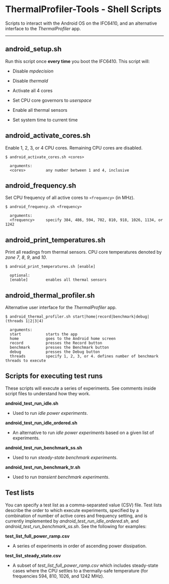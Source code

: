 # ThermalProfiler-Tools - Shell Scripts

Scripts to interact with the Android OS on the IFC6410, and an alternative interface to the *ThermalProfiler* app.

----------------------------------------

## android_setup.sh
Run this script once **every time** you boot the IFC6410. This script will:

* Disable *mpdecision*

* Disable *thermald*

* Activate all 4 cores

* Set CPU core governors to *userspace*

* Enable all thermal sensors

* Set system time to current time


## android_activate_cores.sh
Enable 1, 2, 3, or 4 CPU cores. Remaining CPU cores are disabled.

```
$ android_activate_cores.sh <cores>

  arguments:
  <cores>         any number between 1 and 4, inclusive
```


## android_frequency.sh
Set CPU frequency of all active cores to `<frequency>` (in MHz).

```
$ android_frequency.sh <frequency>

  arguments:
  <frequency>     specify 384, 486, 594, 702, 810, 918, 1026, 1134, or 1242
```


## android_print_temperatures.sh
Print all readings from thermal sensors. CPU core temperatures denoted by *zone 7*, *8*, *9*, and *10*.

```
$ android_print_temperatures.sh [enable]
  
  optional:
  [enable]        enables all thermal sensors
```

## android_thermal_profiler.sh
Alternative user interface for the *ThermalProfiler* app.

```
$ android_thermal_profiler.sh start|home|record|benchmark|debug|(threads 1|2|3|4)
  
  arguments:
  start           starts the app
  home            goes to the Android home screen
  record          presses the Record button
  benchmark       presses the Benchmark button
  debug           presses the Debug button
  threads         specify 1, 2, 3, or 4. defines number of benchmark threads to execute
```


## Scripts for executing test runs
These scripts will execute a series of experiments. See comments inside script files to understand how they work.

**android_test_run_idle.sh**

* Used to run *idle power experiments*.

**android_test_run_idle_ordered.sh**

* An alternative to run *idle power experiments* based on a given list of experiments.

**android_test_run_benchmark_ss.sh**

* Used to run *steady-state benchmark experiments*.

**android_test_run_benchmark_tr.sh**

* Used to run *transient benchmark experiments*.

## Test lists
You can specify a test list as a comma-separated value (CSV) file. Test lists describe the order to which execute 
experiments, specified by a combination of number of active cores and frequency setting, and is currently implemented 
by *android_test_run_idle_ordered.sh*, and *android_test_run_benchmark_ss.sh*. See the following for examples:

**test_list_full_power_ramp.csv**

* A series of experiments in order of ascending power dissipation.

**test_list_steady_state.csv**

* A subset of *test_list_full_power_ramp.csv* which includes steady-state cases where the CPU settles to a thermally-safe temperature (for frequencies 594, 810, 1026, and 1242 MHz).








